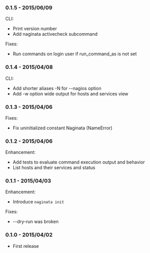 ### 0.1.5 - 2015/06/09

CLI:

* Print version number
* Add naginata activecheck subcommand

Fixes:

* Run commands on login user if run_command_as is not set

### 0.1.4 - 2015/04/08

CLI:

* Add shorter aliases -N for --nagios option
* Add -w option wide output for hosts and services view

### 0.1.3 - 2015/04/06

Fixes:

* Fix uninitialized constant Naginata (NameError)

### 0.1.2 - 2015/04/06

Enhancement:

* Add tests to evaluate command execution output and behavior
* List hosts and their services and status

### 0.1.1 - 2015/04/03

Enhancement:

* Introduce `naginata init`

Fixes:

* --dry-run was broken

### 0.1.0 - 2015/04/02

* First release
